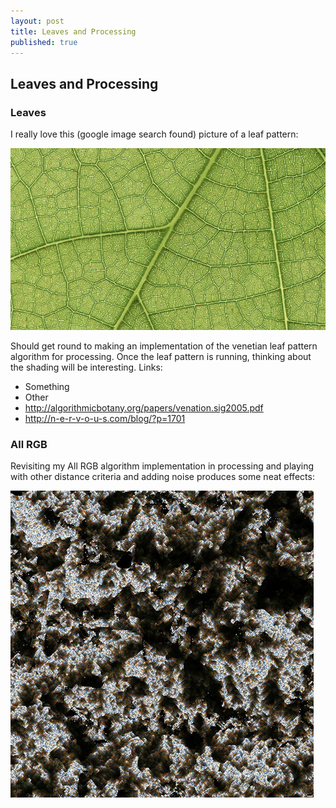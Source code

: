 ```yaml
---
layout: post
title: Leaves and Processing
published: true
---
```


## Leaves and Processing

### Leaves
I really love this (google image search found) picture of a leaf pattern:

![Leaf close up](/images/2014-11-09_screenshot_001.jpg)

Should get round to making an implementation of the venetian leaf pattern algorithm for processing. Once the leaf pattern is running, thinking about the shading will be interesting.
Links:
* Something
* Other
* http://algorithmicbotany.org/papers/venation.sig2005.pdf
* http://n-e-r-v-o-u-s.com/blog/?p=1701

### All RGB
Revisiting my All RGB algorithm implementation in processing and playing with other distance criteria and adding noise produces some neat effects:

![Pixel sort](/images/2014-11-09_screenshot_002.jpg)
